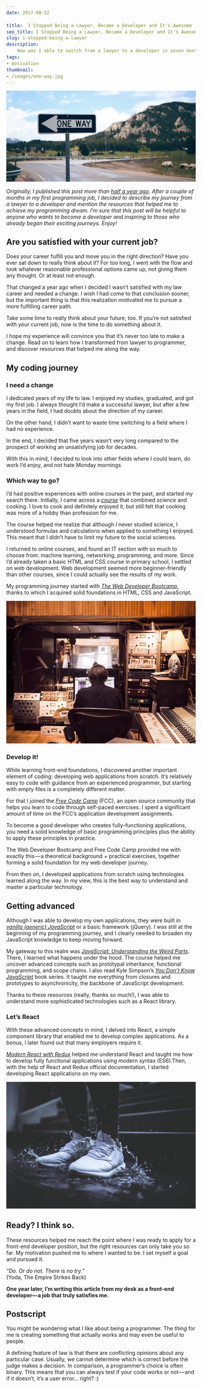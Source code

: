```yaml
---
date: 2017-08-22

title:  I Stopped Being a Lawyer, Became a Developer and It's Awesome
seo_title: I Stopped Being a Lawyer, Became a Developer and It's Awesome
slug: i-stopped-being-a-lawyer
description:
    How was I able to switch from a lawyer to a developer in seven months?
tags:
- motivation
thumbnail:
- /images/one-way.jpg
---
```


![](./images/one-way.jpg)

*Originally, I published this post more than [half  a year ago](https://ideas.ataccama.com/i-stopped-being-a-lawyer-became-a-developer-and-its-awesome-5311e8d74882?gi=af6efc52acc8). After a couple of months in my first programming job, I decided to describe my journey from a lawyer to a developer and mention the resources that helped me to achieve my programming dream. I’m sure that this post will be helpful to anyone who wants to become a developer and inspiring to those who already began their exciting journeys. Enjoy!*

## Are you satisfied with your current job?

Does your career fulfill you and move you in the right direction? Have you ever sat down to really think about it? For too long, I went with the flow and took whatever reasonable professional options came up, not giving them any thought. Or at least not enough.

That changed a year ago when I decided I wasn’t satisfied with my law career and needed a change. I wish I had come to that conclusion sooner, but the important thing is that this realization motivated me to pursue a more fulfilling career path.

Take some time to really think about your future, too. If you’re not satisfied with your current job, now is the time to do something about it.

I hope my experience will convince you that it’s never too late to make a change. Read on to learn how I transformed from lawyer to programmer, and discover resources that helped me along the way.

## My coding journey

### I need a change

I dedicated years of my life to law. I enjoyed my studies, graduated, and got my first job. I always thought I’d make a successful lawyer, but after a few years in the field, I had doubts about the direction of my career.

On the other hand, I didn’t want to waste time switching to a field where I had no experience.

In the end, I decided that five years wasn’t very long compared to the prospect of working an unsatisfying job for decades.

With this in mind, I decided to look into other fields where I could learn, do work I’d enjoy, and not hate Monday mornings.


### Which way to go?
I’d had positive experiences with online courses in the past, and started my search there. Initially, I came across a *[course](https://www.edx.org/course/science-cooking-haute-cuisine-soft-harvardx-spu27x-0)* that combined science and cooking. I love to cook and definitely enjoyed it, but still felt that cooking was more of a hobby than profession for me.

The course helped me realize that although I never studied science, I understood formulas and calculations when applied to something I enjoyed. This meant that I didn’t have to limit my future to the social sciences.

I returned to online courses, and found an IT section with so much to choose from: machine learning, networking, programming, and more. Since I’d already taken a basic HTML and CSS course in primary school, I settled on web development. Web development seemed more beginner-friendly than other courses, since I could actually see the results of my work.

My programming journey started with *[The Web Developer Bootcamp](https://www.udemy.com/the-web-developer-bootcamp/)*, thanks to which I acquired solid foundations in HTML, CSS and JavaScript.

![](./images/studio.jpg)

### Develop it!

While learning front-end foundations, I discovered another important element of coding: developing web applications from scratch. It’s relatively easy to code with guidance from an experienced programmer, but starting with empty files is a completely different matter.

For that I joined the *[Free Code Camp](https://www.freecodecamp.com/)* (FCC), an open source community that helps you learn to code through self-paced exercises. I spent a significant amount of time on the FCC’s application development assignments.

To become a good developer who creates fully-functioning applications, you need a solid knowledge of basic programming principles plus the ability to apply these principles in practice.

The Web Developer Bootcamp and Free Code Camp provided me with exactly this — a theoretical background + practical exercises, together forming a solid foundation for my web developer journey.

From then on, I developed applications from scratch using technologies learned along the way. In my view, this is the best way to understand and master a particular technology.

## Getting advanced

Although I was able to develop my own applications, they were built in *[vanilla (generic) JavaScript](https://snipcart.com/blog/learn-vanilla-javascript-before-using-js-frameworks)* or a basic framework (jQuery). I was still at the beginning of my programming journey, and I clearly needed to broaden my JavaScript knowledge to keep moving forward.

My gateway to this realm was *[JavaScript: Understanding the Weird Parts](https://www.udemy.com/understand-javascript/)*. There, I learned what happens under the hood. The course helped me uncover advanced concepts such as prototypal inheritance, functional programming, and scope chains. I also read Kyle Simpson’s *[You Don’t Know JavaScript](https://github.com/getify/You-Dont-Know-JS)* book series. It taught me everything from closures and prototypes to asynchronicity, the backbone of JavaScript development.

Thanks to these resources (really, thanks so much!), I was able to understand more sophisticated technologies such as a React library.

### Let’s React

With these advanced concepts in mind, I delved into React, a simple component library that enabled me to develop complex applications. As a bonus, I later found out that many employers require it.

*[Modern React with Redux](https://www.udemy.com/react-redux/)* helped me understand React and taught me how to develop fully functional applications using modern syntax (ES6).Then, with the help of React and Redux official documentation, I started developing React applications on my own.

![](./images/shoes.jpg)


## Ready? I think so.

These resources helped me reach the point where I was ready to apply for a front-end developer position, but the right resources can only take you so far. My motivation pushed me to where I wanted to be. I set myself a goal and pursued it.

*“Do. Or do not. There is no try.”*    
(Yoda, The Empire Strikes Back)

**One year later, I’m writing this article from my desk as a front-end developer— a job that truly satisfies me.**

## Postscript

You might be wondering what I like about being a programmer. The *thing* for me is creating something that actually works and may even be useful to people.

A defining feature of law is that there are conflicting opinions about any particular case. Usually, we cannot determine which is correct before the judge makes a decision. In comparison, a programmer’s choice is often binary. This means that you can always test if your code works or not — and if it doesn’t, it’s a user error… right? :)
